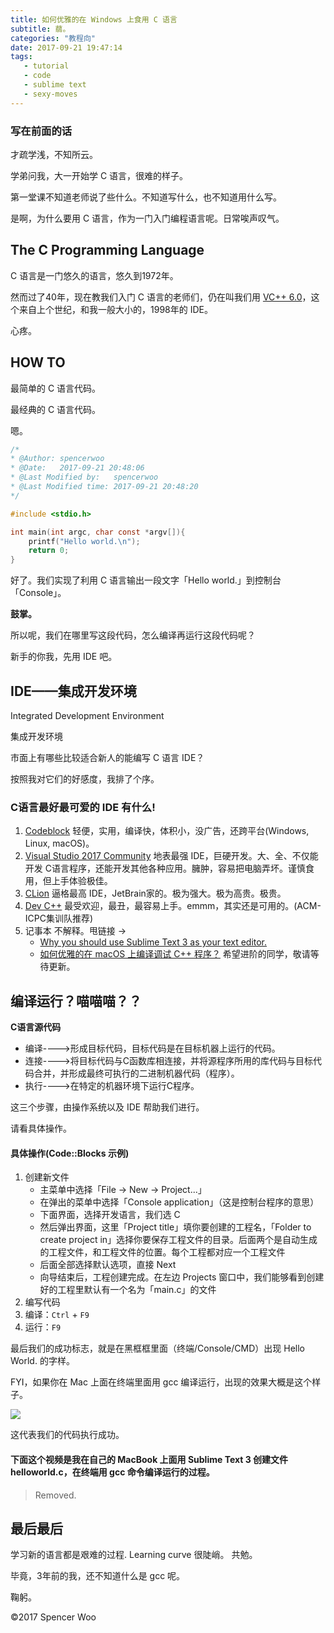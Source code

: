 ```yaml
---
title: 如何优雅的在 Windows 上食用 C 语言
subtitle: 蒻。
categories: "教程向"
date: 2017-09-21 19:47:14
tags:
   - tutorial
   - code
   - sublime text
   - sexy-moves
---
```


### 写在前面的话

才疏学浅，不知所云。

学弟问我，大一开始学 C 语言，很难的样子。

第一堂课不知道老师说了些什么。不知道写什么，也不知道用什么写。
  
是啊，为什么要用 C 语言，作为一门入门编程语言呢。日常唉声叹气。

## The C Programming Language

C 语言是一门悠久的语言，悠久到1972年。

然而过了40年，现在教我们入门 C 语言的老师们，仍在叫我们用 [VC++ 6.0](http://baike.baidu.com/item/Microsoft%20Visual%20C++%206.0/8120077?fr=aladdin&fromid=2703807&fromtitle=vc%2B%2B6.0)，这个来自上个世纪，和我一般大小的，1998年的 IDE。
  
心疼。

## HOW TO
最简单的 C 语言代码。

最经典的 C 语言代码。

嗯。

```c
/*
* @Author: spencerwoo
* @Date:   2017-09-21 20:48:06
* @Last Modified by:   spencerwoo
* @Last Modified time: 2017-09-21 20:48:20
*/

#include <stdio.h>

int main(int argc, char const *argv[]){
	printf("Hello world.\n");
	return 0;
}
```

好了。我们实现了利用 C 语言输出一段文字「Hello world.」到控制台「Console」。

**鼓掌。**

所以呢，我们在哪里写这段代码，怎么编译再运行这段代码呢？

新手的你我，先用 IDE 吧。

## IDE——集成开发环境

Integrated Development Environment

集成开发环境

市面上有哪些比较适合新人的能编写 C 语言 IDE？

按照我对它们的好感度，我排了个序。

### C语言最好最可爱的 IDE 有什么!

1. [Codeblock](http://www.codeblocks.org)
	轻便，实用，编译快，体积小，没广告，还跨平台(Windows, Linux, macOS)。
2. [Visual Studio 2017 Community](http://www.visualstudio.com/zh-hans/?rr=http%3A%2F%2Fwww.baidu.com%2Flink%3Furl%3DBnjZjnni1FE4vM64sPEdPFTsmxa1lrrP3IjDV-f2iuKYKGDOOBRdeCguoZh1kgkr%26wd%3D%26eqid%3Db8fe73c20006b3fb0000000359c3af73)
	地表最强 IDE，巨硬开发。大、全、不仅能开发 C语言程序，还能开发其他各种应用。臃肿，容易把电脑弄坏。谨慎食用，但上手体验极佳。
3. [CLion](http://www.jetbrains.com/clion/)
	逼格最高 IDE，JetBrain家的。极为强大。极为高贵。极贵。
4. [Dev C++](http://www.bloodshed.net/devcpp.html)
	最受欢迎，最丑，最容易上手。emmm，其实还是可用的。(ACM-ICPC集训队推荐)
5. 记事本
	不解释。甩链接 ->
	- [Why you should use Sublime Text 3 as your text editor.](http://spencerwoo98.github.io/2017/09/20/3/)
	- [如何优雅的在 macOS 上编译调试 C++ 程序？](http://zhuanlan.zhihu.com/p/28045283)
	希望进阶的同学，敬请等待更新。
  
## 编译运行？喵喵喵？？

**C语言源代码**

- 编译---->形成目标代码，目标代码是在目标机器上运行的代码。
- 连接---->将目标代码与C函数库相连接，并将源程序所用的库代码与目标代码合并，并形成最终可执行的二进制机器代码（程序）。
- 执行---->在特定的机器环境下运行C程序。

这三个步骤，由操作系统以及 IDE 帮助我们进行。

请看具体操作。

#### 具体操作(Code::Blocks 示例)

1. 创建新文件
	- 主菜单中选择「File -> New -> Project...」
	- 在弹出的菜单中选择「Console application」（这是控制台程序的意思）
	- 下面界面，选择开发语言，我们选 C
	- 然后弹出界面，这里「Project title」填你要创建的工程名，「Folder to create project in」选择你要保存工程文件的目录。后面两个是自动生成的工程文件，和工程文件的位置。每个工程都对应一个工程文件
	- 后面全部选择默认选项，直接 Next
	- 向导结束后，工程创建完成。在左边 Projects 窗口中，我们能够看到创建好的工程里默认有一个名为「main.c」的文件
2. 编写代码
3. 编译：`Ctrl` + `F9`
4. 运行：`F9`

最后我们的成功标志，就是在黑框框里面（终端/Console/CMD）出现 Hello World. 的字样。
  
FYI，如果你在 Mac 上面在终端里面用 gcc 编译运行，出现的效果大概是这个样子。

![](http://owkccdyrm.bkt.clouddn.com/Jietu20170921-204928@2x.jpg)

这代表我们的代码执行成功。
  

#### 下面这个视频是我在自己的 MacBook 上面用 Sublime Text 3 创建文件 helloworld.c，在终端用 gcc 命令编译运行的过程。

> Removed.

## 最后最后

学习新的语言都是艰难的过程.
Learning curve 很陡峭。
共勉。
  
毕竟，3年前的我，还不知道什么是 gcc 呢。
  
鞠躬。
  
©2017 Spencer Woo
